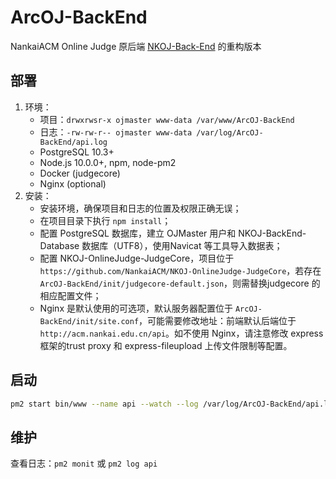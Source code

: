 # ArcOJ-BackEnd

NankaiACM Online Judge 原后端 [NKOJ-Back-End](https://github.com/NankaiACM/NKOJ-Back-End) 的重构版本

## 部署

1. 环境：
   - 项目：`drwxrwsr-x ojmaster www-data /var/www/ArcOJ-BackEnd`
   - 日志：`-rw-rw-r-- ojmaster www-data /var/log/ArcOJ-BackEnd/api.log`
   - PostgreSQL 10.3+
   - Node.js 10.0.0+, npm, node-pm2
   - Docker (judgecore)
   - Nginx (optional)
2. 安装：
   - 安装环境，确保项目和日志的位置及权限正确无误；
   - 在项目目录下执行 `npm install`；
   - 配置 PostgreSQL 数据库，建立 OJMaster 用户和 NKOJ-BackEnd-Database 数据库（UTF8），使用Navicat 等工具导入数据表；
   - 配置 NKOJ-OnlineJudge-JudgeCore，项目位于 `https://github.com/NankaiACM/NKOJ-OnlineJudge-JudgeCore`，若存在 `ArcOJ-BackEnd/init/judgecore-default.json`，则需替换judgecore 的相应配置文件；
   - Nginx 是默认使用的可选项，默认服务器配置位于 `ArcOJ-BackEnd/init/site.conf`，可能需要修改地址：前端默认后端位于 `http://acm.nankai.edu.cn/api`。如不使用 Nginx，请注意修改 express 框架的trust proxy 和 express-fileupload 上传文件限制等配置。

## 启动

```sh
pm2 start bin/www --name api --watch --log /var/log/ArcOJ-BackEnd/api.log
```

## 维护

查看日志：`pm2 monit` 或 `pm2 log api`

